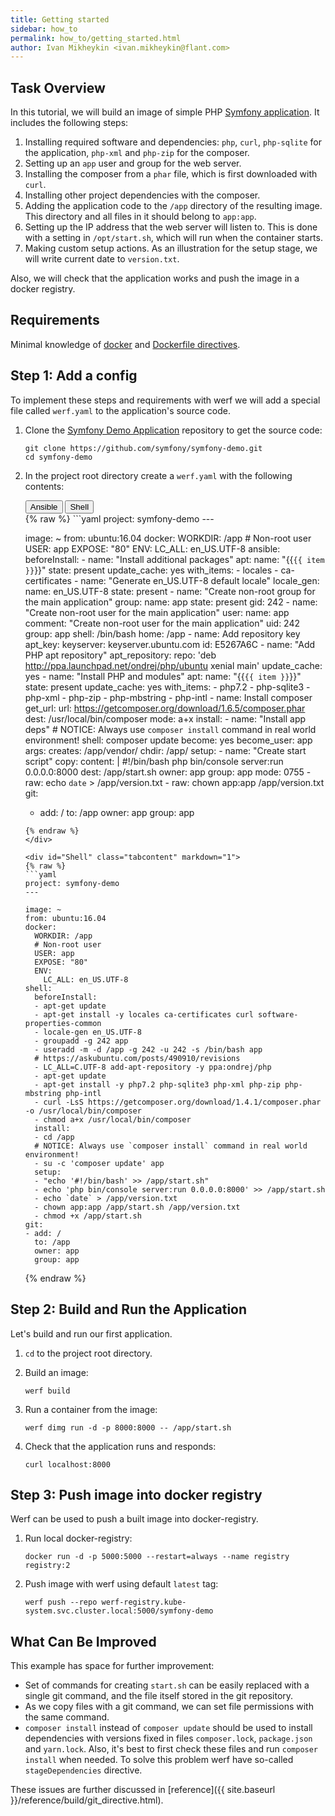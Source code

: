 ```yaml
---
title: Getting started
sidebar: how_to
permalink: how_to/getting_started.html
author: Ivan Mikheykin <ivan.mikheykin@flant.com>
---
```


## Task Overview

In this tutorial, we will build an image of simple PHP [Symfony application](https://github.com/symfony/demo). It includes the following steps:

1. Installing required software and dependencies: `php`, `curl`, `php-sqlite` for the application,  `php-xml` and `php-zip` for the composer.
1. Setting up an `app` user and group for the web server.
1. Installing the composer from a `phar` file, which is first downloaded with `curl`.
1. Installing other project dependencies with the composer.
1. Adding the application code to the `/app` directory of the resulting image.
   This directory and all files in it should belong to `app:app`.
1. Setting up the IP address that the web server will listen to. This is done with a setting in `/opt/start.sh`, which will run when the container starts.
1. Making custom setup actions. As an illustration for the setup stage, we will write current date to `version.txt`.

Also, we will check that the application works and push the image in a docker registry.

## Requirements

Minimal knowledge of [docker](https://www.docker.com/) and [Dockerfile directives](https://docs.docker.com/engine/reference/builder/).

## Step 1: Add a config

To implement these steps and requirements with werf we will add a special file called `werf.yaml` to the application's source code.

1. Clone the [Symfony Demo Application](https://github.com/symfony/demo) repository to get the source code:

    ```shell
    git clone https://github.com/symfony/symfony-demo.git
    cd symfony-demo
    ```

2.  In the project root directory create a `werf.yaml` with the following contents:

    <div class="tab">
      <button class="tablinks active" onclick="openTab(event, 'Ansible')">Ansible</button>
      <button class="tablinks" onclick="openTab(event, 'Shell')">Shell</button>
    </div>

    <div id="Ansible" class="tabcontent active" markdown="1">
      {% raw %}
      ```yaml
      project: symfony-demo
      ---

      image: ~
      from: ubuntu:16.04
      docker:
        WORKDIR: /app
        # Non-root user
        USER: app
        EXPOSE: "80"
        ENV:
          LC_ALL: en_US.UTF-8
      ansible:
        beforeInstall:
        - name: "Install additional packages"
          apt:
            name: "{{`{{ item }}`}}"
            state: present
            update_cache: yes
          with_items:
            - locales
            - ca-certificates
        - name: "Generate en_US.UTF-8 default locale"
          locale_gen:
            name: en_US.UTF-8
            state: present
        - name: "Create non-root group for the main application"
          group:
            name: app
            state: present
            gid: 242
        - name: "Create non-root user for the main application"
          user:
            name: app
            comment: "Create non-root user for the main application"
            uid: 242
            group: app
            shell: /bin/bash
            home: /app
        - name: Add repository key
          apt_key:
            keyserver: keyserver.ubuntu.com
            id: E5267A6C
        - name: "Add PHP apt repository"
          apt_repository:
            repo: 'deb http://ppa.launchpad.net/ondrej/php/ubuntu xenial main'
            update_cache: yes
        - name: "Install PHP and modules"
          apt:
            name: "{{`{{ item }}`}}"
            state: present
            update_cache: yes
          with_items:
            - php7.2
            - php-sqlite3
            - php-xml
            - php-zip
            - php-mbstring
            - php-intl
        - name: Install composer
          get_url:
            url: https://getcomposer.org/download/1.6.5/composer.phar
            dest: /usr/local/bin/composer
            mode: a+x
        install:
        - name: "Install app deps"
          # NOTICE: Always use `composer install` command in real world environment!
          shell: composer update
          become: yes
          become_user: app
          args:
            creates: /app/vendor/
            chdir: /app/
        setup:
        - name: "Create start script"
          copy:
            content: |
              #!/bin/bash
              php bin/console server:run 0.0.0.0:8000
            dest: /app/start.sh
            owner: app
            group: app
            mode: 0755
        - raw: echo `date` > /app/version.txt
        - raw: chown app:app /app/version.txt
      git:
      - add: /
        to: /app
        owner: app
        group: app
      ```
      {% endraw %}
    </div>

    <div id="Shell" class="tabcontent" markdown="1">
      {% raw %}
      ```yaml
      project: symfony-demo
      ---

      image: ~
      from: ubuntu:16.04
      docker:
        WORKDIR: /app
        # Non-root user
        USER: app
        EXPOSE: "80"
        ENV:
          LC_ALL: en_US.UTF-8
      shell:
        beforeInstall:
        - apt-get update
        - apt-get install -y locales ca-certificates curl software-properties-common
        - locale-gen en_US.UTF-8
        - groupadd -g 242 app
        - useradd -m -d /app -g 242 -u 242 -s /bin/bash app
        # https://askubuntu.com/posts/490910/revisions
        - LC_ALL=C.UTF-8 add-apt-repository -y ppa:ondrej/php
        - apt-get update
        - apt-get install -y php7.2 php-sqlite3 php-xml php-zip php-mbstring php-intl
        - curl -LsS https://getcomposer.org/download/1.4.1/composer.phar -o /usr/local/bin/composer
        - chmod a+x /usr/local/bin/composer
        install:
        - cd /app
        # NOTICE: Always use `composer install` command in real world environment!
        - su -c 'composer update' app
        setup:
        - "echo '#!/bin/bash' >> /app/start.sh"
        - echo 'php bin/console server:run 0.0.0.0:8000' >> /app/start.sh
        - echo `date` > /app/version.txt
        - chown app:app /app/start.sh /app/version.txt
        - chmod +x /app/start.sh
      git:
      - add: /
        to: /app
        owner: app
        group: app
      ```
      {% endraw %}
    </div>

## Step 2: Build and Run the Application

Let's build and run our first application.

1.  `cd` to the project root directory.

2.  Build an image:

    ```shell
    werf build
    ```

3.  Run a container from the image:

    ```shell
    werf dimg run -d -p 8000:8000 -- /app/start.sh
    ```

4.  Check that the application runs and responds:

    ```shell
    curl localhost:8000
    ```

## Step 3: Push image into docker registry

Werf can be used to push a built image into docker-registry.

1. Run local docker-registry:

    ```shell
    docker run -d -p 5000:5000 --restart=always --name registry registry:2
    ```

2. Push image with werf using default `latest` tag:

    ```shell
    werf push --repo werf-registry.kube-system.svc.cluster.local:5000/symfony-demo
    ```

## What Can Be Improved

This example has space for further improvement:

* Set of commands for creating `start.sh` can be easily replaced with a single git command, and the file itself stored in the git repository.
* As we copy files with a git command, we can set file permissions with the same command.
* `composer install` instead of `composer update` should be used to install dependencies with versions fixed in files `composer.lock`, `package.json` and `yarn.lock`. Also, it's best to first check these files and run `composer install` when needed. To solve this problem werf have so-called `stageDependencies` directive.

These issues are further discussed in [reference]({{ site.baseurl }}/reference/build/git_directive.html).
